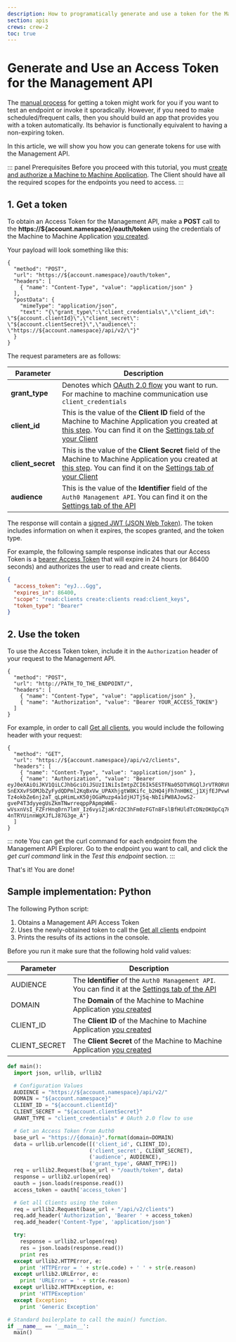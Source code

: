 ```yaml
---
description: How to programatically generate and use a token for the Management API
section: apis
crews: crew-2
toc: true
---
```

# Generate and Use an Access Token for the Management API

The [manual process](/api/management/v2/tokens/manually) for getting a token might work for you if you want to test an endpoint or invoke it sporadically. However, if you need to make scheduled/frequent calls, then you should build an app that provides you with a token automatically. Its behavior is functionally equivalent to having a non-expiring token.

In this article, we will show you how you can generate tokens for use with the Management API.

::: panel Prerequisites
Before you proceed with this tutorial, you must [create and authorize a Machine to Machine Application](/api/management/v2/tokens/manually#1-create-and-authorize-a-client). The Client should have all the required scopes for the endpoints you need to access.
:::

## 1. Get a token

To obtain an Access Token for the Management API, make a **POST** call to the **https://${account.namespace}/oauth/token** using the credentials of the Machine to Machine Application [you created](/api/management/v2/tokens/manually#1-create-and-authorize-a-client). 

Your payload will look something like this:

```har
{
  "method": "POST",
  "url": "https://${account.namespace}/oauth/token",
  "headers": [
    { "name": "Content-Type", "value": "application/json" }
  ],
  "postData": {
    "mimeType": "application/json",
    "text": "{\"grant_type\":\"client_credentials\",\"client_id\": \"${account.clientId}\",\"client_secret\": \"${account.clientSecret}\",\"audience\": \"https://${account.namespace}/api/v2/\"}"
  }
}
```

The request parameters are as follows:

| Parameter | Description | 
| - | - |
| **grant_type** | Denotes which [OAuth 2.0 flow](/protocols/oauth2#authorization-grant-types) you want to run. For machine to machine communication use `client_credentials` |
| **client_id** | This is the value of the __Client ID__ field of the Machine to Machine Application you created at [this step](/api/management/v2/tokens/manually#1-create-and-authorize-a-client). You can find it on the [Settings tab of your Client](${manage_url}/#/clients/${account.clientId}/settings) |
| **client_secret** | This is the value of the __Client Secret__ field of the Machine to Machine Application you created at [this step](/api/management/v2/tokens/manually#1-create-and-authorize-a-client). You can find it on the [Settings tab of your Client](${manage_url}/#/clients/${account.clientId}/settings) |
| **audience** | This is the value of the __Identifier__ field of the `Auth0 Management API`. You can find it on the [Settings tab of the API](${manage_url}/#/apis) |

The response will contain a [signed JWT (JSON Web Token)](/jwt). The token includes information on when it expires, the scopes granted, and the token type.

For example, the following sample response indicates that our Access Token is a [bearer Access Token](https://tools.ietf.org/html/rfc6750) that will expire in 24 hours (or 86400 seconds) and authorizes the user to read and create clients.

```json
{
  "access_token": "eyJ...Ggg",
  "expires_in": 86400,
  "scope": "read:clients create:clients read:client_keys",
  "token_type": "Bearer"
}
```

## 2. Use the token

To use the Access Token token, include it in the `Authorization` header of your request to the Management API.

```har
{
  "method": "POST",
  "url": "http://PATH_TO_THE_ENDPOINT/",
  "headers": [
    { "name": "Content-Type", "value": "application/json" },
    { "name": "Authorization", "value": "Bearer YOUR_ACCESS_TOKEN"}
  ]
}
```

For example, in order to call [Get all clients](/api/management/v2#!/Clients/get_clients), you would include the following header with your request:

```har
{
  "method": "GET",
  "url": "https://${account.namespace}/api/v2/clients",
  "headers": [
    { "name": "Content-Type", "value": "application/json" },
    { "name": "Authorization", "value": "Bearer eyJ0eXAiOiJKV1QiLCJhbGciOiJSUzI1NiIsImtpZCI6Ik5ESTFNa05DTVRGQlJrVTRORVF6UXpFMk1qZEVNVVEzT1VORk5ESTVSVU5GUXpnM1FrRTFNdyJ9.eyJpc3MiOiJodHRwczovL2RlbW8tYWNjb3VudC5hdXRoMC5jb20vIiwic3ViIjoib9O7eVBnMmd4VGdMNjkxTnNXY2RUOEJ1SmMwS2NZSEVAY2xpZW50cyIsImF1ZCI6Imh0dHBzOi8vZGVtby1hY2NvdW50LmF1dGgwLmNvbS9hcGkvdjIvIiwiZXhwIjoxNDg3MDg2Mjg5LCJpYXQiOjE5ODY5OTk4ODksInNjb3BlIjoicmVhZDpjbGllbnRzIGNyZWF0ZTpjbGllbnRzIHJlYWQ6Y2xpZW50X2tleXMifQ.oKTT_cEA_U6hVzNYPCl_4-SnEXXvFSOMJbZyFydQDPml2KqBxVw_UPAXhjgtW8Kifc_b2HQ4jFh7nH0KC_j1XjfEJPvwFZgqfI_ILzO3DPfpEIK_n_aX-Tz4okbZe6nj2aT_qLpHimLxK50jOGaMuzp4a1djHJTj5q-NbIiPW8AJowS2-gveP4T3dyyegUsZkmTNwrreqppPApmpWWE-wVsxnVsI_FZFrHnq0rn7lmY_Iz6vyiZjaKrd2C3hFm0zFGTn8FslBfHUldTcDNzOKOpCq7HFMeU0urXBXDetrzkW1afxIqED3G2C51JEV-4nTRYUinnWgXJfLJ87G3ge_A"}
  ]
}
```

::: note
You can get the curl command for each endpoint from the Management API Explorer. Go to the endpoint you want to call, and click the <em>get curl command</em> link in the <em>Test this endpoint</em> section.
:::

That's it! You are done!

## Sample implementation: Python

The following Python script:

1. Obtains a Management API Access Token
2. Uses the newly-obtained token to call the [Get all clients](/api/management/v2#!/Clients/get_clients) endpoint
3. Prints the results of its actions in the console.

Before you run it make sure that the following hold valid values:

| Parameter | Description |
| - | - |
| AUDIENCE | The __Identifier__ of the `Auth0 Management API`. You can find it at the [Settings tab of the API](${manage_url}/#/apis) |
| DOMAIN | The __Domain__ of the Machine to Machine Application [you created](/api/management/v2/tokens/manually#1-create-and-authorize-a-client) |
| CLIENT_ID | The __Client ID__ of the Machine to Machine Application [you created](/api/management/v2/tokens/manually#1-create-and-authorize-a-client) |
| CLIENT_SECRET | The __Client Secret__ of the Machine to Machine Application [you created](/api/management/v2/tokens/manually#1-create-and-authorize-a-client) |

```python
def main():
  import json, urllib, urllib2

  # Configuration Values
  AUDIENCE = "https://${account.namespace}/api/v2/"
  DOMAIN = "${account.namespace}"
  CLIENT_ID = "${account.clientId}"
  CLIENT_SECRET = "${account.clientSecret}"
  GRANT_TYPE = "client_credentials" # OAuth 2.0 flow to use

  # Get an Access Token from Auth0
  base_url = "https://{domain}".format(domain=DOMAIN)
  data = urllib.urlencode([('client_id', CLIENT_ID),
                          ('client_secret', CLIENT_SECRET),
                          ('audience', AUDIENCE),
                          ('grant_type', GRANT_TYPE)])
  req = urllib2.Request(base_url + "/oauth/token", data)
  response = urllib2.urlopen(req)
  oauth = json.loads(response.read())
  access_token = oauth['access_token']

  # Get all Clients using the token
  req = urllib2.Request(base_url + "/api/v2/clients")
  req.add_header('Authorization', 'Bearer ' + access_token)
  req.add_header('Content-Type', 'application/json')

  try:
    response = urllib2.urlopen(req)
    res = json.loads(response.read())
    print res
  except urllib2.HTTPError, e:
    print 'HTTPError = ' + str(e.code) + ' ' + str(e.reason)
  except urllib2.URLError, e:
    print 'URLError = ' + str(e.reason)
  except urllib2.HTTPException, e:
    print 'HTTPException'
  except Exception:
    print 'Generic Exception'

# Standard boilerplate to call the main() function.
if __name__ == '__main__':
  main()
```